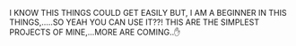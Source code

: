 I KNOW THIS THINGS COULD GET EASILY BUT, I AM A BEGINNER IN THIS THINGS,.....SO YEAH YOU CAN USE IT??!
THIS ARE THE SIMPLEST PROJECTS OF MINE,...MORE ARE COMING..✋
